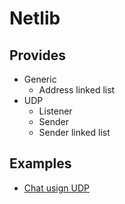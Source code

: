 # Netlib

## Provides

- Generic
  - Address linked list
- UDP
  - Listener
  - Sender
  - Sender linked list

## Examples

- [Chat usign UDP](/examples/chat)
